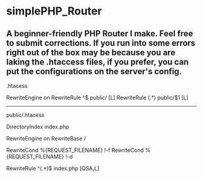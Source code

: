# simplePHP_Router
A beginner-friendly PHP Router I make. Feel free to submit corrections.
If you run into some errors right out of the box may be because you are laking the .htaccess files,
if you prefer, you can put the configurations on the server's config.
----------------------------------
.htacess

RewriteEngine on
RewriteRule ^$ public/ [L]
RewriteRule (.*) public/$1 [L]

----------------------------------
public/.htacess

DirectoryIndex index.php

RewriteEngine on
RewriteBase /

RewriteCond %{REQUEST_FILENAME} !-f
RewriteCond %{REQUEST_FILENAME} !-d

RewriteRule ^(.*)$ index.php [QSA,L]


